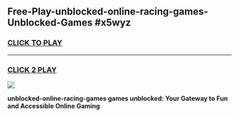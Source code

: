 
## Free-Play-unblocked-online-racing-games-Unblocked-Games #x5wyz
<h3>
<a href="https://news.freeplayer.one?title=unblocked-online-racing-games&ref=8M">CLICK TO PLAY</a></h3>
<hr>

<h3>
<a href="https://news.freeplayer.one?title=unblocked-online-racing-games&ref=8M">CLICK 2 PLAY</a>
  
</h3>

<a href="https://news.freeplayer.one?title=unblocked-online-racing-games&ref=8M"><img src="https://clearcache.store/games.png"></a>


**unblocked-online-racing-games games unblocked: Your Gateway to Fun and Accessible Online Gaming**
